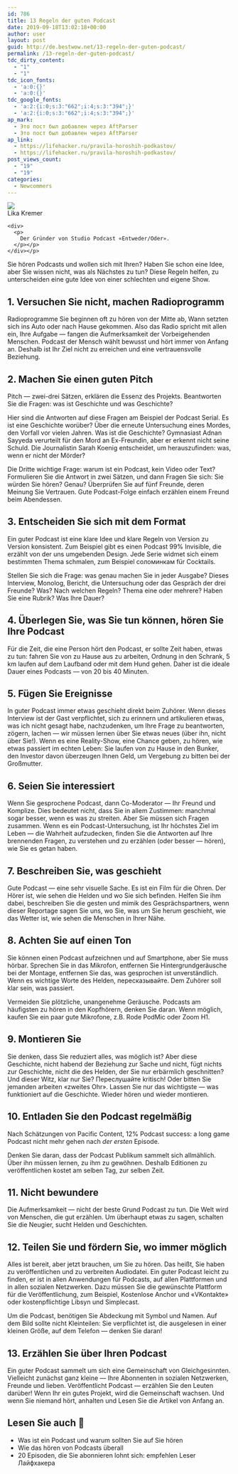 ```yaml
---
id: 786
title: 13 Regeln der guten Podcast
date: 2019-09-18T13:02:18+00:00
author: user
layout: post
guid: http://de.bestwow.net/13-regeln-der-guten-podcast/
permalink: /13-regeln-der-guten-podcast/
tdc_dirty_content:
  - "1"
  - "1"
tdc_icon_fonts:
  - 'a:0:{}'
  - 'a:0:{}'
tdc_google_fonts:
  - 'a:2:{i:0;s:3:"662";i:4;s:3:"394";}'
  - 'a:2:{i:0;s:3:"662";i:4;s:3:"394";}'
ap_mark:
  - Это пост был добавлен через AftParser
  - Это пост был добавлен через AftParser
ap_link:
  - https://lifehacker.ru/pravila-horoshih-podkastov/
  - https://lifehacker.ru/pravila-horoshih-podkastov/
post_views_count:
  - "19"
  - "19"
categories:
  - Newcommers
---
```

<div>
  <div>
    <img src="http://de.bestwow.net/wp-content/uploads/2019/09/13-pravil-horoshego-podkasta-1.jpg" />
  </div>
  
  <div>
    <div>
      Lika Kremer
    </div>
    
    <div>
      <p>
        Der Gründer von Studio Podcast «Entweder/Oder».
      </p></p>
    </div></p>
  </div></p>
</div>

Sie hören Podcasts und wollen sich mit Ihren? Haben Sie schon eine Idee, aber Sie wissen nicht, was als Nächstes zu tun? Diese Regeln helfen, zu unterscheiden eine gute Idee von einer schlechten und eigene Show.

## 1. Versuchen Sie nicht, machen Radioprogramm

Radioprogramme Sie beginnen oft zu hören von der Mitte ab, Wann setzten sich ins Auto oder nach Hause gekommen. Also das Radio spricht mit allen ein, Ihre Aufgabe — fangen die Aufmerksamkeit der Vorbeigehenden Menschen. Podcast der Mensch wählt bewusst und hört immer von Anfang an. Deshalb ist Ihr Ziel nicht zu erreichen und eine vertrauensvolle Beziehung.

## 2. Machen Sie einen guten Pitch

Pitch — zwei-drei Sätzen, erklären die Essenz des Projekts. Beantworten Sie die Fragen: was ist Geschichte und was Geschichte?

Hier sind die Antworten auf diese Fragen am Beispiel der Podcast Serial. Es ist eine Geschichte worüber? Über die erneute Untersuchung eines Mordes, den Vorfall vor vielen Jahren. Was ist die Geschichte? Gymnasiast Adnan Sayyeda verurteilt für den Mord an Ex-Freundin, aber er erkennt nicht seine Schuld. Die Journalistin Sarah Koenig entscheidet, um herauszufinden: was, wenn er nicht der Mörder?

Die Dritte wichtige Frage: warum ist ein Podcast, kein Video oder Text? Formulieren Sie die Antwort in zwei Sätzen, und dann Fragen Sie sich: Sie würden Sie hören? Genau? Überprüfen Sie auf fünf Freunde, deren Meinung Sie Vertrauen. Gute Podcast-Folge einfach erzählen einem Freund beim Abendessen.

## 3. Entscheiden Sie sich mit dem Format

Ein guter Podcast ist eine klare Idee und klare Regeln von Version zu Version konsistent. Zum Beispiel gibt es einen Podcast 99% Invisible, die erzählt von der uns umgebenden Design. Jede Serie widmet sich einem bestimmten Thema schmalen, zum Beispiel соломинкам für Cocktails.

Stellen Sie sich die Frage: was genau machen Sie in jeder Ausgabe? Dieses Interview, Monolog, Bericht, die Untersuchung oder das Gespräch der drei Freunde? Was? Nach welchen Regeln? Thema eine oder mehrere? Haben Sie eine Rubrik? Was Ihre Dauer?

## 4. Überlegen Sie, was Sie tun können, hören Sie Ihre Podcast

Für die Zeit, die eine Person hört den Podcast, er sollte Zeit haben, etwas zu tun: fahren Sie von zu Hause aus zu arbeiten, Ordnung in den Schrank, 5 km laufen auf dem Laufband oder mit dem Hund gehen. Daher ist die ideale Dauer eines Podcasts — von 20 bis 40 Minuten.

## 5. Fügen Sie Ereignisse

In guter Podcast immer etwas geschieht direkt beim Zuhörer. Wenn dieses Interview ist der Gast verpflichtet, sich zu erinnern und artikulieren etwas, was ich nicht gesagt habe, nachzudenken, um Ihre Frage zu beantworten, zögern, lachen — wir müssen lernen über Sie etwas neues (über ihn, nicht über Sie!). Wenn es eine Reality-Show, eine Chance geben, zu hören, wie etwas passiert im echten Leben: Sie laufen von zu Hause in den Bunker, den Investor davon überzeugen Ihnen Geld, um Vergebung zu bitten bei der Großmutter.

## 6. Seien Sie interessiert

Wenn Sie gesprochene Podcast, dann Co-Moderator — Ihr Freund und Komplize. Dies bedeutet nicht, dass Sie in allem Zustimmen: manchmal sogar besser, wenn es was zu streiten. Aber Sie müssen sich Fragen zusammen. Wenn es ein Podcast-Untersuchung, ist Ihr höchstes Ziel im Leben — die Wahrheit aufzudecken, finden Sie die Antworten auf Ihre brennenden Fragen, zu verstehen und zu erzählen (oder besser — hören), wie Sie es getan haben.

## 7. Beschreiben Sie, was geschieht

Gute Podcast — eine sehr visuelle Sache. Es ist ein Film für die Ohren. Der Hörer ist, wie sehen die Helden und wo Sie sich befinden. Helfen Sie ihm dabei, beschreiben Sie die gesten und mimik des Gesprächspartners, wenn dieser Reportage sagen Sie uns, wo Sie, was um Sie herum geschieht, wie das Wetter ist, wie sehen die Menschen in Ihrer Nähe.

## 8. Achten Sie auf einen Ton

Sie können einen Podcast aufzeichnen und auf Smartphone, aber Sie muss hörbar. Sprechen Sie in das Mikrofon, entfernen Sie Hintergrundgeräusche bei der Montage, entfernen Sie das, was gesprochen ist unverständlich. Wenn es wichtige Worte des Helden, пересказывайте. Dem Zuhörer soll klar sein, was passiert.

Vermeiden Sie plötzliche, unangenehme Geräusche. Podcasts am häufigsten zu hören in den Kopfhörern, denken Sie daran. Wenn möglich, kaufen Sie ein paar gute Mikrofone, z.B. Rode PodMic oder Zoom H1.

## 9. Montieren Sie

Sie denken, dass Sie reduziert alles, was möglich ist? Aber diese Geschichte, nicht habend der Beziehung zur Sache und nicht, fügt nichts zur Geschichte, nicht die des Helden, der Sie nur erbärmlich geschnitten? Und dieser Witz, klar nur Sie? Переслушайте kritisch! Oder bitten Sie jemanden arbeiten «zweites Ohr». Lassen Sie nur das wichtigste — was funktioniert auf die Geschichte. Wieder hören und wieder montieren.

## 10. Entladen Sie den Podcast regelmäßig

Nach Schätzungen von Pacific Content, 12% <span><span> Podcast success: a long game </span> </span> Podcast nicht mehr gehen nach _der ersten_ Episode.

Denken Sie daran, dass der Podcast Publikum sammelt sich allmählich. Über ihn müssen lernen, zu ihm zu gewöhnen. Deshalb Editionen zu veröffentlichen kostet am selben Tag, zur selben Zeit.

## 11. Nicht bewundere

Die Aufmerksamkeit — nicht der beste Grund Podcast zu tun. Die Welt wird von Menschen, die gut erzählen. Um überhaupt etwas zu sagen, schalten Sie die Neugier, sucht Helden und Geschichten.

## 12. Teilen Sie und fördern Sie, wo immer möglich

Alles ist bereit, aber jetzt brauchen, um Sie zu hören. Das heißt, Sie haben zu veröffentlichen und zu verbreiten Audiodatei. Ein guter Podcast leicht zu finden, er ist in allen Anwendungen für Podcasts, auf allen Plattformen und in allen sozialen Netzwerken. Dazu müssen Sie die gewünschte Plattform für die Veröffentlichung, zum Beispiel, Kostenlose Anchor und «VKontakte» oder kostenpflichtige Libsyn und Simplecast.

Um die Podcast, benötigen Sie Abdeckung mit Symbol und Namen. Auf dem Bild sollte nicht Kleinteilen: Sie verpflichtet ist, die ausgelesen in einer kleinen Größe, auf dem Telefon — denken Sie daran!

## 13. Erzählen Sie über Ihren Podcast

Ein guter Podcast sammelt um sich eine Gemeinschaft von Gleichgesinnten. Vielleicht zunächst ganz kleine — Ihre Abonnenten in sozialen Netzwerken, Freunde und lieben. Veröffentlicht Podcast — erzählen Sie den Leuten darüber! Wenn Ihr ein gutes Projekt, wird die Gemeinschaft wachsen. Und wenn Sie niemand hört, anhalten und Lesen Sie die Artikel von Anfang an.

<div>
  <h2 class="read-also__title">
    <span>Lesen Sie auch</span> <span>🧐 </span>
  </h2>
  
  <ul class="read-also__list">
    <li>
      Was ist ein Podcast und warum sollten Sie auf Sie hören
    </li>
    <li>
      Wie das hören von Podcasts überall
    </li>
    <li>
      20 Episoden, die Sie abonnieren lohnt sich: empfehlen Leser Лайфхакера
    </li>
  </ul>
</div>